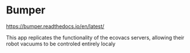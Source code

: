 # Bumper

https://bumper.readthedocs.io/en/latest/

This app replicates the functionality of the ecovacs servers, allowing their robot vacuums to be controled entirely localy

